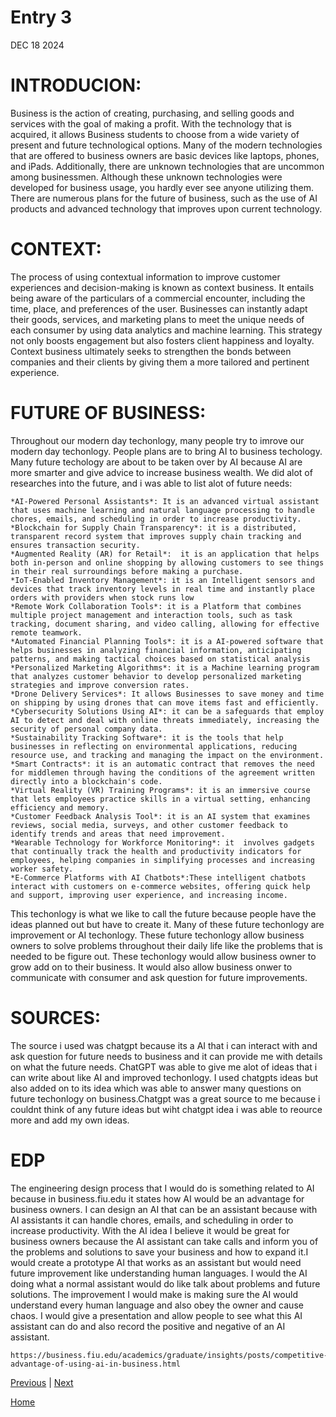 # Entry 3
DEC 18 2024
<h1><b>INTRODUCION:</b></h1>
<p>Business is the action of creating, purchasing, and selling goods and services with the goal of making a profit. With the technology that is acquired, it allows Business students to choose from a wide variety of present and future technological options. Many of the modern technologies that are offered to business owners are basic devices like laptops, phones, and iPads. Additionally, there are unknown technologies that are uncommon among businessmen. Although these unknown technologies were developed for business usage, you hardly ever see anyone utilizing them. There are numerous plans for the future of business, such as the use of AI products and advanced technology that improves upon current technology.</p>
<h1><b>CONTEXT:</b></h1>
The process of using contextual information to improve customer experiences and decision-making is known as context business. It entails being aware of the particulars of a commercial encounter, including the time, place, and preferences of the user. Businesses can instantly adapt their goods, services, and marketing plans to meet the unique needs of each consumer by using data analytics and machine learning. This strategy not only boosts engagement but also fosters client happiness and loyalty. Context business ultimately seeks to strengthen the bonds between companies and their clients by giving them a more tailored and pertinent experience.
<h1><b>FUTURE OF BUSINESS:</b></h1>
<p>Throughout our modern day techonlogy, many people try to imrove our modern day techonlogy. People plans are to bring AI to business techology. Many future techology are about to be taken over by AI because AI are more smarter and give advice to increase business wealth. We did alot of researches into the future, and i was able to list alot of future needs:</p>

```
*AI-Powered Personal Assistants*: It is an advanced virtual assistant that uses machine learning and natural language processing to handle chores, emails, and scheduling in order to increase productivity.
*Blockchain for Supply Chain Transparency*: it is a distributed, transparent record system that improves supply chain tracking and ensures transaction security.
*Augmented Reality (AR) for Retail*:  it is an application that helps both in-person and online shopping by allowing customers to see things in their real surroundings before making a purchase.
*IoT-Enabled Inventory Management*: it is an Intelligent sensors and devices that track inventory levels in real time and instantly place orders with providers when stock runs low
*Remote Work Collaboration Tools*: it is a Platform that combines multiple project management and interaction tools, such as task tracking, document sharing, and video calling, allowing for effective remote teamwork.
*Automated Financial Planning Tools*: it is a AI-powered software that helps businesses in analyzing financial information, anticipating patterns, and making tactical choices based on statistical analysis 
*Personalized Marketing Algorithms*: it is a Machine learning program that analyzes customer behavior to develop personalized marketing strategies and improve conversion rates.
*Drone Delivery Services*: It allows Businesses to save money and time on shipping by using drones that can move items fast and efficiently.
*Cybersecurity Solutions Using AI*: it can be a safeguards that employ AI to detect and deal with online threats immediately, increasing the security of personal company data.
*Sustainability Tracking Software*: it is the tools that help businesses in reflecting on environmental applications, reducing resource use, and tracking and managing the impact on the environment.
*Smart Contracts*: it is an automatic contract that removes the need for middlemen through having the conditions of the agreement written directly into a blockchain's code.
*Virtual Reality (VR) Training Programs*: it is an immersive course that lets employees practice skills in a virtual setting, enhancing efficiency and memory.
*Customer Feedback Analysis Tool*: it is an AI system that examines reviews, social media, surveys, and other customer feedback to identify trends and areas that need improvement.
*Wearable Technology for Workforce Monitoring*: it  involves gadgets that continually track the health and productivity indicators for employees, helping companies in simplifying processes and increasing worker safety.
*E-Commerce Platforms with AI Chatbots*:These intelligent chatbots interact with customers on e-commerce websites, offering quick help and support, improving user experience, and increasing income.
```
<p>This techonlogy is what we like to call the future because people have the ideas planned out but have to create it. Many of these future techonlogy are improvement or AI techonlogy. These future techonlogy allow business owners to solve problems throughout their daily life like the problems that is needed to be figure out. These techonlogy would allow business owner to grow add on to their business. It would also allow business onwer to communicate with consumer and ask question for future improvements.</p>
<h1>SOURCES:</h1>
<p>The source i used was chatgpt because its a AI that i can interact with and ask question for future needs to business and it can provide me with details on what the future needs. ChatGPT was able to give me alot of ideas that i can write about like AI and improved techonlogy. I used chatgpts ideas but also added on to its idea which was able to answer many questions on future techonlogy on business.Chatgpt was a great source to me because i couldnt think of any future ideas but wiht chatgpt idea i was able to reource more and add my own ideas.</p>
<h1>EDP</h1>
<p> The engineering design process that I would do is something related to AI because in business.fiu.edu it states how AI would be an advantage for business owners. I can design an AI that can be an assistant because with AI assistants it can handle chores, emails, and scheduling in order to increase productivity. With the AI idea I believe it would be great for business owners because the AI assistant can take calls and inform you of the problems and solutions to save your business and how to expand it.I would create a prototype AI that works as an assistant but would need future improvement like understanding human languages. I would the AI doing what a normal assistant would do like talk about problems and future solutions. The improvement I would make is making sure the AI would understand every human language and also obey the owner and cause chaos. I would give a presentation and allow people to see what this AI assistant can do and also record the positive and negative of an AI assistant.</p>

```
https://business.fiu.edu/academics/graduate/insights/posts/competitive-advantage-of-using-ai-in-business.html
```


[Previous](entry02.md) | [Next](entry04.md)

[Home](../README.md)
